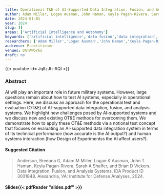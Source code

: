 ```yaml
---
title: Operational T&E of AI-Supported Data Integration, Fusion, and Analysis Systems
author: Adam Miller, Logan Ausman, John Haman, Keyla Pagan-Rivera, Sarah Shaffer, Brian Vickers
date: 2024-01-01
year: 2024
slug: []
areas: ['Artificial Intelligence and Autonomy']
keywords: ['artificial intelligence','data fusion','data integration','test concept','human systems interaction']
researchers: ['Adam Miller','Logan Ausman','John Haman','Keyla Pagan-Rivera','Sarah Shaffer','Brian Vickers']
audience: Practitioner
venues: DATAWorks
draft: no
---
```


{{< youtube id= JqlIzJh-RQI >}}

### Abstract
AI will play an important role in future military systems. However, large questions remain about how to test AI systems, especially in operational settings. Here, we discuss an approach for the operational test and evaluation (OT&E) of AI-supported data integration, fusion, and analysis systems. We highlight new challenges posed by AI-supported systems and we discuss new and existing OT&E methods for overcoming them. We demonstrate how to apply these OT&E methods via a notional test concept that focuses on evaluating an AI-supported data integration system in terms of its technical performance (how accurate is the AI output?) and human systems interaction (how Design of Experimentss the AI affect users?).

#### Suggested Citation
> Anderson, Breeana G, Adam M Miller, Logan K Ausman, John T Haman, Keyla Pagan-Rivera, Sarah A Shaffer, and Brian D Vickers. Data Integration, Fusion, and Analysis Systems. IDA Product ID 3001848. Alexandria, VA: Institute for Defense Analyses, 2024.

#### Slides{{< pdfReader "slides.pdf" >}}




